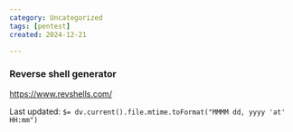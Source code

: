 ```yaml
---
category: Uncategorized
tags: [pentest]
created: 2024-12-21

---
```

### Reverse shell generator
https://www.revshells.com/


Last updated: `$= dv.current().file.mtime.toFormat("MMMM dd, yyyy 'at' HH:mm")`
